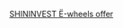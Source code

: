 [SHININVEST Ё-wheels offer](shininvest://catalog/openCategory/?id=f27ed653-c315-4655-88b0-654ab8896e83&filters[]=manufacturer=Ё-wheels)
